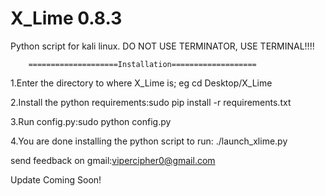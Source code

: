 # X_Lime 0.8.3
Python script for kali linux.
DO NOT USE TERMINATOR, USE TERMINAL!!!!


        ====================Installation===================                                      

  1.Enter the directory to where X_Lime is; eg cd Desktop/X_Lime
  
  2.Install the python requirements:sudo pip install -r requirements.txt
  
  3.Run config.py:sudo python config.py
  
  4.You are done installing the python script to run: ./launch_xlime.py

send feedback on gmail:vipercipher0@gmail.com

Update Coming Soon!
